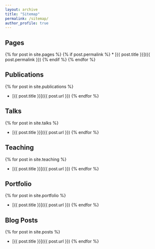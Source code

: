 ```yaml
---
layout: archive
title: "Sitemap"
permalink: /sitemap/
author_profile: true
---
```


## Pages

{% for post in site.pages %}
  {% if post.permalink %}
    * [{{ post.title }}]({{ post.permalink }})
  {% endif %}
{% endfor %}

## Publications

{% for post in site.publications %}
  * [{{ post.title }}]({{ post.url }})
{% endfor %}

## Talks

{% for post in site.talks %}
  * [{{ post.title }}]({{ post.url }})
{% endfor %}

## Teaching

{% for post in site.teaching %}
  * [{{ post.title }}]({{ post.url }})
{% endfor %}

## Portfolio

{% for post in site.portfolio %}
  * [{{ post.title }}]({{ post.url }})
{% endfor %}

## Blog Posts

{% for post in site.posts %}
  * [{{ post.title }}]({{ post.url }})
{% endfor %}